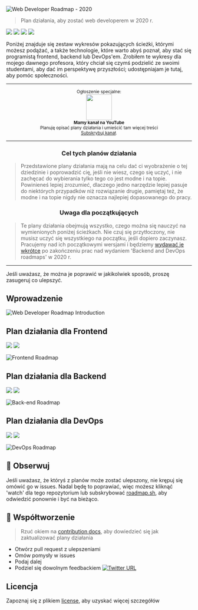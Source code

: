 
![Web Developer Roadmap - 2020](https://i.imgur.com/NNyc9QM.png)

> Plan działania, aby zostać web developerem w 2020 r.

[![](https://img.shields.io/badge/-Roadmaps%20-0a0a0a.svg?style=flat&colorA=0a0a0a)](http://roadmap.sh)
[![](https://img.shields.io/badge/-Guides-0a0a0a.svg?style=flat&colorA=0a0a0a)](http://roadmap.sh/guides)
[![](https://img.shields.io/badge/-Translations-0a0a0a.svg?style=flat&colorA=0a0a0a)](./translations)
[![](https://img.shields.io/badge/%E2%9D%A4-YouTube%20Channel-0a0a0a.svg?style=flat&colorA=0a0a0a)](https://www.youtube.com/channel/UCA0H2KIWgWTwpTFjSxp0now?sub_confirmation=1)

Poniżej znajduje się zestaw wykresów pokazujących ścieżki, którymi możesz podążać, a także technologie, które warto abyś poznał, aby stać się programistą frontend, backend lub DevOps'em. Zrobiłem te wykresy dla mojego dawnego profesora, który chciał się czymś podzielić ze swoimi studentami, aby dać im perspektywę przyszłości; udostępniajam je tutaj, aby pomóc społeczności.

***

<p align="center">
		<sup>Ogłoszenie specjalne:</sup>
		<br>
		<a href="https://www.youtube.com/channel/UCA0H2KIWgWTwpTFjSxp0now?sub_confirmation=1">
			<img width="70px" src="https://roadmap.sh/sponsors/youtube.svg">
		</a>
		<br>
		<sub><b>Mamy kanał na YouTube</b></sub>
		<br>
		<sub>Planuję opisać plany działania i umieścić tam więcej treści<br><a href="https://www.youtube.com/channel/UCA0H2KIWgWTwpTFjSxp0now?sub_confirmation=1">Subskrybuj kanał</a>.</sub>
</p>

***

<h3 align="center"><strong>Cel tych planów działania</strong></h3>

> Przedstawione plany działania mają na celu dać ci wyobrażenie o tej dziedzinie i poprowadzić cię, jeśli nie wiesz, czego się uczyć, i nie zachęcać do wybierania tylko tego co jest modne i na topie. Powinieneś lepiej zrozumieć, dlaczego jedno narzędzie lepiej pasuje do niektórych przypadków niż rozwiązanie drugie, pamiętaj też, że modne i na topie nigdy nie oznacza najlepiej dopasowanego do pracy.

<h3 align="center"><strong>Uwaga dla początkujących</strong></h3>

> Te plany działania obejmują wszystko, czego można się nauczyć na wymienionych poniżej ścieżkach. Nie czuj się przytłoczony, nie musisz uczyć się wszystkiego na początku, jeśli dopiero zaczynasz. Pracujemy nad ich początkowymi wersjami i będziemy [wydawać je wkrótce](https://roadmap.sh) po zakończeniu prac nad wydaniem 'Backend and DevOps roadmaps' w 2020 r.

***

Jeśli uważasz, że można je poprawić w jakikolwiek sposób, proszę zasugeruj co ulepszyć.

## Wprowadzenie

![Web Developer Roadmap Introduction](./img/intro.png)

## Plan działania dla Frontend

[![](https://img.shields.io/badge/-Download%20PDF%20-0a0a0a.svg?style=flat&colorA=0a0a0a)](https://gum.co/frontend-roadmap) [![](https://img.shields.io/badge/-Shareable%20Link%20-0a0a0a.svg?style=flat&colorA=0a0a0a)](https://roadmap.sh/frontend)

![Frontend Roadmap](./img/frontend.png?year-2020-2)

## Plan działania dla Backend

[![](https://img.shields.io/badge/-Download%20PDF%20-0a0a0a.svg?style=flat&colorA=0a0a0a)](https://gum.co/backend-roadmap) [![](https://img.shields.io/badge/-Shareable%20Link%20-0a0a0a.svg?style=flat&colorA=0a0a0a)](https://roadmap.sh/backend)

![Back-end Roadmap](./img/backend.png?year-2020-2)

## Plan działania dla DevOps

[![](https://img.shields.io/badge/-Download%20PDF%20-0a0a0a.svg?style=flat&colorA=0a0a0a)](https://gum.co/devops-roadmap) [![](https://img.shields.io/badge/-Shareable%20Link%20-0a0a0a.svg?style=flat&colorA=0a0a0a)](https://roadmap.sh/devops)

![DevOps Roadmap](./img/devops.png)

## 🚦 Obserwuj

Jeśli uważasz, że któryś z planów może zostać ulepszony, nie krępuj się omówić go w issues. Nadal będę to poprawiać, więc możesz kliknąć 'watch' dla tego repozytorium lub subskrybować [roadmap.sh](http://roadmap.sh), aby odwiedzić ponownie i być na bieżąco.

## 🙌 Współtworzenie

> Rzuć okiem na [contribution docs](./CONTRIBUTING.md), aby dowiedzieć się jak zaktualizować plany działania

- Otwórz pull request z ulepszeniami
- Omów pomysły w issues
- Podaj dalej
- Podziel się dowolnym feedbackiem [![Twitter URL](https://img.shields.io/twitter/url/https/twitter.com/kamranahmedse.svg?style=social&label=Follow%20%40kamranahmedse)](https://twitter.com/kamranahmedse)
 
## Licencja

Zapoznaj się z plikiem [license](./LICENSE), aby uzyskać więcej szczegółów
